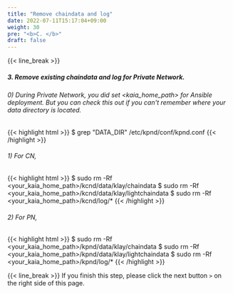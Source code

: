 ```yaml
---
title: "Remove chaindata and log"
date: 2022-07-11T15:17:04+09:00
weight: 30
pre: "<b>C. </b>"
draft: false
---
```


{{< line_break >}}
##### 3. Remove existing chaindata and log for Private Network.

###### 0) During Private Network, you did set <kaia_home_path> for Ansible deployment. But you can check this out if you can't remember where your data directory is located.
{{< highlight html >}}
$ grep "DATA_DIR" /etc/kpnd/conf/kpnd.conf
{{< /highlight >}}

###### 1) For CN,
{{< highlight html >}}
$ sudo rm -Rf <your_kaia_home_path>/kcnd/data/klay/chaindata
$ sudo rm -Rf <your_kaia_home_path>/kcnd/data/klay/lightchaindata
$ sudo rm -Rf <your_kaia_home_path>/kcnd/log/*
{{< /highlight >}}

###### 2) For PN,
{{< highlight html >}}
$ sudo rm -Rf <your_kaia_home_path>/kpnd/data/klay/chaindata
$ sudo rm -Rf <your_kaia_home_path>/kpnd/data/klay/lightchaindata
$ sudo rm -Rf <your_kaia_home_path>/kpnd/log/*
{{< /highlight >}}

{{< line_break >}}
If you finish this step, please click the next button ```>``` on the right side of this page.

